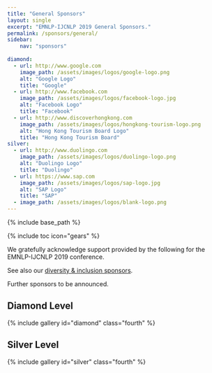 ```yaml
---
title: "General Sponsors"
layout: single
excerpt: "EMNLP-IJCNLP 2019 General Sponsors."
permalink: /sponsors/general/
sidebar: 
    nav: "sponsors"
    
diamond:
  - url: http://www.google.com
    image_path: /assets/images/logos/google-logo.png
    alt: "Google Logo"
    title: "Google"
  - url: http://www.facebook.com
    image_path: /assets/images/logos/facebook-logo.jpg
    alt: "Facebook Logo"
    title: "Facebook"
  - url: http://www.discoverhongkong.com
    image_path: /assets/images/logos/hongkong-tourism-logo.png
    alt: "Hong Kong Tourism Board Logo"
    title: "Hong Kong Tourism Board"
silver:
  - url: http://www.duolingo.com
    image_path: /assets/images/logos/duolingo-logo.png
    alt: "Duolingo Logo"
    title: "Duolingo"
  - url: https://www.sap.com
    image_path: /assets/images/logos/sap-logo.jpg
    alt: "SAP Logo"
    title: "SAP" 
  - image_path: /assets/images/logos/blank-logo.png
---
```

{% include base_path %}

{% include toc icon="gears" %}

We gratefully acknowledge support provided by the following for the EMNLP-IJCNLP 2019 conference.

See also our <a href="./diversity/">diversity &amp; inclusion sponsors</a>.

Further sponsors to be announced.

## Diamond Level

{% include gallery id="diamond" class="fourth" %}

<!--
## Platinum Tier

{% include gallery id="platinum" class="fourth" %}

## Gold Tier

{% include gallery id="gold" class="fourth" %}
-->


## Silver Level

{% include gallery id="silver" class="fourth" %}


<!--
## Bronze Tier

{% include gallery id="bronze" class="fourth" %}

## Supporter Tier

{% include gallery id="supporter" class="fourth" %}

<div class="text-center"> 
<a href="/sponsors/benefits/"><button class="btn btn--large btn--inverse">Sponsorship Tiers &amp; Pricing</button></a>
</div>
-->

<br/>
